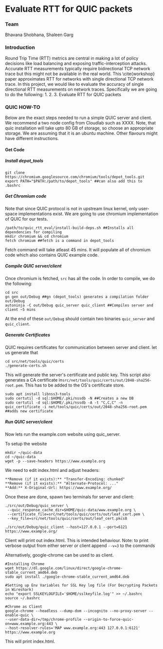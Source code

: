 # Evaluate RTT for QUIC packets


### Team
Bhavana Shobhana, Shaleen Garg

### Introduction

Round Trip Time (RTT) metrics are central in making a lot of policy decisions like load balancing and exposing
traffic-interception attacks. 
Accurate RTT measurements typically require bidirectional TCP network trace but this might not be 
available in the real world. This \cite{workshop} paper approximates RTT for networks with single directional
TCP network trace. 
In this project, we would like to evaluate the accuracy of single directional RTT measurements 
on network traces.
Specifically we are going to do the following:
1. 
2. 
3. Evaluate RTT for QUIC packets

### QUIC HOW-TO

Below are the exact steps needed to run a simple QUIC server and client. We recommend a two node config from Cloudlab such as XXXX. Note, that quic installation will take upto 80 GB of storage, so choose an appropriate storage. We are assuming that it is an ubuntu machine. Other flavours might have different instructions.

#### Get Code

##### Install depot_tools
```
git clone https://chromium.googlesource.com/chromium/tools/depot_tools.git
export PATH="$PATH:/path/to/depot_tools" ##can also add this to .bashrc
```
##### Get Chromium code
Note that since QUIC protocol is not in upstream linux kernel, only user-space implementations exist. We are going to use chromium implementation of QUIC for our tests.
```
/path/to/quic_rtt_eval/install-build-deps.sh ##Installs all dependencies for compiling
mkdir chromium && cd chromium
fetch chromium ##fetch is a command in depot_tools
```
Fetch command will take atleast 45 mins. It will populate all of chromium code which also contains QUIC example code.

##### Compile QUIC server/client
Once chromium is fetched, ```src``` has all the code.
In order to compile, we do the following:
```
cd src
gn gen out/Debug ##gn (depot_tools) generates a compilation folder out/Debug
autoninja -C out/Debug quic_server quic_client ##Compiles server and client ~5 mins
```

At the end of these ```out/Debug``` should contain two binaries ```quic_server``` and ```quic_client```.

##### Generate Certificates
QUIC requires certificates for communication between server and client. let us generate that

```
cd src/net/tools/quic/certs
./generate-certs.sh
```
This will generate the server's certificate and public key. This script also generates a CA certificate in```src/net/tools/quic/certs/out/2048-sha256-root.pem```. This has to be added to the OS's certificate store.
```
sudo apt install libnss3-tools
sudo certutil -d sql:$HOME/.pki/nssdb -N ##Creates a new DB
sudo certutil -d sql:$HOME/.pki/nssdb -A -t "C,C,C" -n quic_certificate -i net/tools/quic/certs/out/2048-sha256-root.pem ##adds new certificate
```

##### Run QUIC server/client
Now lets run the example.com website using quic_server.

To setup the website
```
mkdir ~/quic-data
cd ~/quic-data
wget -p --save-headers https://www.example.org
```
We need to edit index.html and adjust headers:
```
**Remove (if it exists):** "Transfer-Encoding: chunked"
**Remove (if it exists):** "Alternate-Protocol: ..."
**Add:** X-Original-Url: https://www.example.org/
```

Once these are done, spawn two terminals for server and client:

```
./src/out/Debug/quic_server \
 --quic_response_cache_dir=$HOME/quic-data/www.example.org \
 --certificate_file=src/net/tools/quic/certs/out/leaf_cert.pem \
 --key_file=src/net/tools/quic/certs/out/leaf_cert.pkcs8
```
```
./src/out/Debug/quic_client --host=127.0.0.1 --port=6121 https://www.example.org/
```
Client  will print out index.html. This is intended behaviour.
Note: to print verbose output from either server or client append ```--v=3``` to the commands

Alternatively, google-chrome can be used to as client.
```
#Installing Chrome
wget https://dl.google.com/linux/direct/google-chrome-stable_current_amd64.deb
sudo apt install ./google-chrome-stable_current_amd64.deb
```
```
#Setting up Env Variables for SSL Key log file (For Decrypting Packets in Wireshark)
echo "export SSLKEYLOGFILE='$HOME/sslkeyfile.log'" >> ~/.bashrc
source ~/.bashrc
```

```
#Chrome as Client
google-chrome --headless --dump-dom --incognito --no-proxy-server --enable-quic \
--user-data-dir=/tmp/chrome-profile --origin-to-force-quic-on=www.example.org:443 \
--host-resolver-rules='MAP www.example.org:443 127.0.0.1:6121' https://www.example.org
```
This will print index.html.

